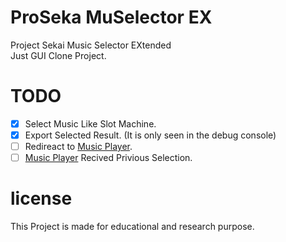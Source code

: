 # ProSeka MuSelector EX
Project Sekai Music Selector EXtended  
Just GUI Clone Project.

# TODO
- [x] Select Music Like Slot Machine.
- [x] Export Selected Result. (It is only seen in the debug console)
- [ ] Redireact to [Music Player](./player.html).
- [ ] [Music Player](./player.html) Recived Privious Selection.

# license
This Project is made for educational and research purpose.